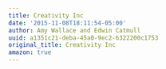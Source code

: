 ```yaml
---
title: Creativity Inc
date: '2015-11-08T18:11:54-05:00'
author: Amy Wallace and Edwin Catmull
uuid: a1351c21-deba-45a0-9ec2-6322200c1753
original_title: Creativity Inc
amazon: true
---
```


